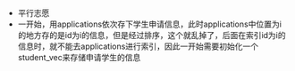 - 平行志愿
- 一开始，用applications依次存下学生申请信息，此时applications中位置为i的地方存的是id为i的信息，但是经过排序，这个就乱掉了，后面在索引id为i的信息时，就不能去applications进行索引，因此一开始需要初始化一个student_vec来存储申请学生的信息
